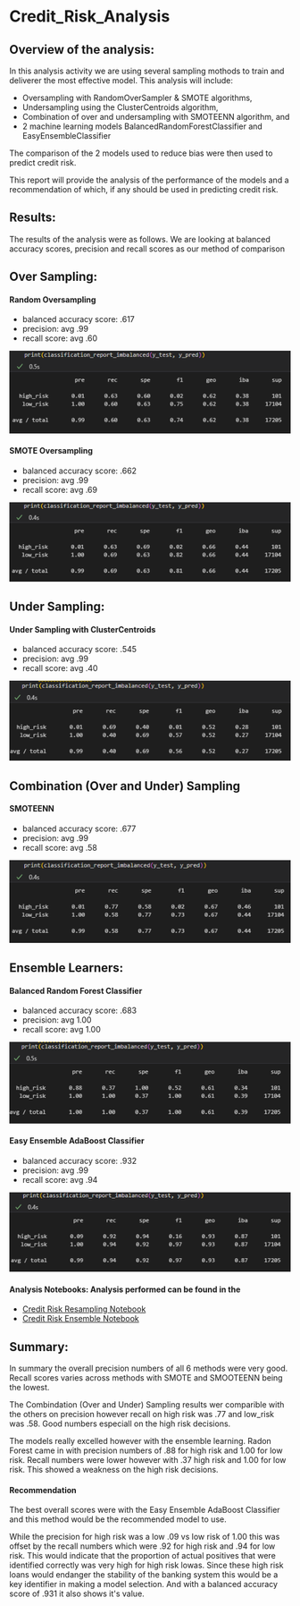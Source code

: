 # Credit_Risk_Analysis

## Overview of the analysis: 
In this analysis activity we are using several sampling mothods to train and deliverer the most effective model. This analysis will include:
* Oversampling with RandomOverSampler & SMOTE algorithms,
* Undersampling using the ClusterCentroids algorithm,
* Combination of over and undersampling with SMOTEENN algorithm, and 
* 2 machine learning models BalancedRandomForestClassifier and EasyEnsembleClassifier

The comparison of the 2 models used to reduce bias were then used to predict credit risk. 

This report will provide the analysis of the performance of the models and a recommendation of which, if any should be used in predicting credit risk.


## Results: 
The results of the analysis were as follows.  We are looking at balanced accuracy scores, precision and recall scores as our method of comparison


## Over Sampling:<br>
#### Random Oversampling<br>
* balanced accuracy score: .617
* precision: avg .99
* recall score: avg .60

![Random Oversampling](https://github.com/SusanFair/Credit_Risk_Analysis/blob/main/Resources/random_oversampling.PNG)


#### SMOTE Oversampling<br>
* balanced accuracy score: .662
* precision: avg .99
* recall score: avg .69

![SMOTE](https://github.com/SusanFair/Credit_Risk_Analysis/blob/main/Resources/SMOTE.PNG)

## Under Sampling:<br>
#### Under Sampling with ClusterCentroids<br>
* balanced accuracy score: .545
* precision: avg .99
* recall score: avg .40

![ClusterCentroids](https://github.com/SusanFair/Credit_Risk_Analysis/blob/main/Resources/under_sampling_ClusterCentroids.PNG)


## Combination (Over and Under) Sampling 
#### SMOTEENN<br>
* balanced accuracy score: .677
* precision: avg .99
* recall score: avg .58

![SMOOTEENN](https://github.com/SusanFair/Credit_Risk_Analysis/blob/main/Resources/smooteenn.PNG)

## Ensemble Learners: <br>
#### Balanced Random Forest Classifier
* balanced accuracy score: .683
* precision: avg 1.00
* recall score: avg 1.00

![Balanced Random Forest](https://github.com/SusanFair/Credit_Risk_Analysis/blob/main/Resources/balanced_random_forest_imbalanced.PNG)


#### Easy Ensemble AdaBoost Classifier<br>
* balanced accuracy score: .932
* precision: avg .99
* recall score: avg .94

![Adaboost](https://github.com/SusanFair/Credit_Risk_Analysis/blob/main/Resources/easy_ensemble_adaboost.PNG)<br>


#### Analysis Notebooks: Analysis performed can be found in the 
* [Credit Risk Resampling Notebook](https://github.com/SusanFair/Credit_Risk_Analysis/blob/main/credit_risk_resampling.ipynb)
* [Credit Risk Ensemble Notebook](https://github.com/SusanFair/Credit_Risk_Analysis/blob/main/credit_risk_ensemble.ipynb)



## Summary: 
In summary the overall precision numbers of all 6 methods were very good.  Recall scores varies across methods with SMOTE and SMOOTEENN being the lowest. 

The Combindation (Over and Under) Sampling results wer comparible with the others on precision however recall on high risk was .77 and low_risk was .58.  Good numbers especiall on the high risk decisions.

The models really excelled however with the ensemble learning.  Radon Forest came in with precision numbers of .88 for high risk and 1.00 for low risk.  Recall numbers were lower however with .37 high risk and 1.00 for low risk.  This showed a weakness on the high risk decisions.

#### Recommendation
The best overall scores were with the Easy Ensemble AdaBoost Classifier and this method would be the recommended model to use.

While the precision for high risk was a low .09 vs low risk of 1.00 this was offset by the recall numbers which were .92 for high risk and .94 for low risk.  This would indicate that the proportion of actual positives that were identified correctly was very high for high risk lowas.  Since these high risk loans would endanger the stability of the banking system this would be a key identifier in making a model selection.   And with a balanced accuracy score of .931 it also shows it's value.
